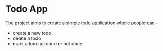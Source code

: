 # Todo App

The project aims to create a simple todo application where people can -

- create a new todo
- delete a todo
- mark a todo as done or not done
